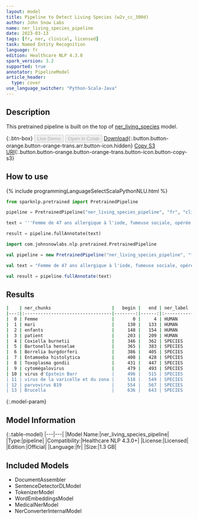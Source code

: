 ```yaml
---
layout: model
title: Pipeline to Detect Living Species (w2v_cc_300d)
author: John Snow Labs
name: ner_living_species_pipeline
date: 2023-03-13
tags: [fr, ner, clinical, licensed]
task: Named Entity Recognition
language: fr
edition: Healthcare NLP 4.3.0
spark_version: 3.2
supported: true
annotator: PipelineModel
article_header:
  type: cover
use_language_switcher: "Python-Scala-Java"
---
```


## Description

This pretrained pipeline is built on the top of [ner_living_species](https://nlp.johnsnowlabs.com/2022/06/23/ner_living_species_fr_3_0.html) model.

{:.btn-box}
<button class="button button-orange" disabled>Live Demo</button>
<button class="button button-orange" disabled>Open in Colab</button>
[Download](https://s3.amazonaws.com/auxdata.johnsnowlabs.com/clinical/models/ner_living_species_pipeline_fr_4.3.0_3.2_1678705447222.zip){:.button.button-orange.button-orange-trans.arr.button-icon.hidden}
[Copy S3 URI](s3://auxdata.johnsnowlabs.com/clinical/models/ner_living_species_pipeline_fr_4.3.0_3.2_1678705447222.zip){:.button.button-orange.button-orange-trans.button-icon.button-copy-s3}

## How to use



<div class="tabs-box" markdown="1">
{% include programmingLanguageSelectScalaPythonNLU.html %}

```python
from sparknlp.pretrained import PretrainedPipeline

pipeline = PretrainedPipeline("ner_living_species_pipeline", "fr", "clinical/models")

text = '''Femme de 47 ans allergique à l'iode, fumeuse sociale, opérée pour des varices, deux césariennes et un abcès fessier. Vit avec son mari et ses trois enfants, travaille comme enseignante. Initialement, le patient a eu une bonne évolution, mais au 2ème jour postopératoire, il a commencé à montrer une instabilité hémodynamique. Les sérologies pour Coxiella burnetii, Bartonella henselae, Borrelia burgdorferi, Entamoeba histolytica, Toxoplasma gondii, herpès simplex virus 1 et 2, cytomégalovirus, virus d'Epstein Barr, virus de la varicelle et du zona et parvovirus B19 étaient négatives. Cependant, un test au rose Bengale positif pour Brucella, le test de Coombs et les agglutinations étaient également positifs avec un titre de 1/40.'''

result = pipeline.fullAnnotate(text)
```
```scala
import com.johnsnowlabs.nlp.pretrained.PretrainedPipeline

val pipeline = new PretrainedPipeline("ner_living_species_pipeline", "fr", "clinical/models")

val text = "Femme de 47 ans allergique à l'iode, fumeuse sociale, opérée pour des varices, deux césariennes et un abcès fessier. Vit avec son mari et ses trois enfants, travaille comme enseignante. Initialement, le patient a eu une bonne évolution, mais au 2ème jour postopératoire, il a commencé à montrer une instabilité hémodynamique. Les sérologies pour Coxiella burnetii, Bartonella henselae, Borrelia burgdorferi, Entamoeba histolytica, Toxoplasma gondii, herpès simplex virus 1 et 2, cytomégalovirus, virus d'Epstein Barr, virus de la varicelle et du zona et parvovirus B19 étaient négatives. Cependant, un test au rose Bengale positif pour Brucella, le test de Coombs et les agglutinations étaient également positifs avec un titre de 1/40."

val result = pipeline.fullAnnotate(text)
```
</div>

## Results

```bash
|    | ner_chunks                       |   begin |   end | ner_label   |   confidence |
|---:|:---------------------------------|--------:|------:|:------------|-------------:|
|  0 | Femme                            |       0 |     4 | HUMAN       |     1        |
|  1 | mari                             |     130 |   133 | HUMAN       |     0.982    |
|  2 | enfants                          |     148 |   154 | HUMAN       |     0.9863   |
|  3 | patient                          |     203 |   209 | HUMAN       |     0.9989   |
|  4 | Coxiella burnetii                |     346 |   362 | SPECIES     |     0.9309   |
|  5 | Bartonella henselae              |     365 |   383 | SPECIES     |     0.99275  |
|  6 | Borrelia burgdorferi             |     386 |   405 | SPECIES     |     0.98795  |
|  7 | Entamoeba histolytica            |     408 |   428 | SPECIES     |     0.98455  |
|  8 | Toxoplasma gondii                |     431 |   447 | SPECIES     |     0.9736   |
|  9 | cytomégalovirus                  |     479 |   493 | SPECIES     |     0.9979   |
| 10 | virus d'Epstein Barr             |     496 |   515 | SPECIES     |     0.788667 |
| 11 | virus de la varicelle et du zona |     518 |   549 | SPECIES     |     0.788543 |
| 12 | parvovirus B19                   |     554 |   567 | SPECIES     |     0.9341   |
| 13 | Brucella                         |     636 |   643 | SPECIES     |     0.9993   |
```

{:.model-param}
## Model Information

{:.table-model}
|---|---|
|Model Name:|ner_living_species_pipeline|
|Type:|pipeline|
|Compatibility:|Healthcare NLP 4.3.0+|
|License:|Licensed|
|Edition:|Official|
|Language:|fr|
|Size:|1.3 GB|

## Included Models

- DocumentAssembler
- SentenceDetectorDLModel
- TokenizerModel
- WordEmbeddingsModel
- MedicalNerModel
- NerConverterInternalModel